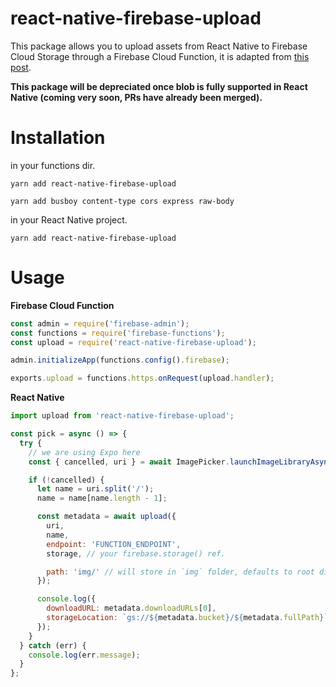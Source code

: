 # react-native-firebase-upload

This package allows you to upload assets from React Native to Firebase Cloud Storage through a Firebase Cloud Function, it is adapted from [this post](https://medium.com/@wcandillon/uploading-images-to-firebase-with-expo-a913c9f8e98d).

**This package will be depreciated once blob is fully supported in React Native (coming very soon, PRs have already been merged).**

# Installation

in your functions dir.

`yarn add react-native-firebase-upload`

`yarn add busboy content-type cors express raw-body`

in your React Native project.

`yarn add react-native-firebase-upload`

# Usage

**Firebase Cloud Function**

```javascript
const admin = require('firebase-admin');
const functions = require('firebase-functions');
const upload = require('react-native-firebase-upload');

admin.initializeApp(functions.config().firebase);

exports.upload = functions.https.onRequest(upload.handler);
```

**React Native**

```javascript
import upload from 'react-native-firebase-upload';

const pick = async () => {
  try {
    // we are using Expo here
    const { cancelled, uri } = await ImagePicker.launchImageLibraryAsync();

    if (!cancelled) {
      let name = uri.split('/');
      name = name[name.length - 1];

      const metadata = await upload({
        uri,
        name,
        endpoint: 'FUNCTION_ENDPOINT',
        storage, // your firebase.storage() ref.

        path: 'img/' // will store in `img` folder, defaults to root directory `/`
      });

      console.log({
        downloadURL: metadata.downloadURLs[0],
        storageLocation: `gs://${metadata.bucket}/${metadata.fullPath}`
      });
    }
  } catch (err) {
    console.log(err.message);
  }
};
```
